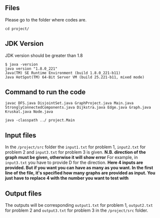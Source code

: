 ## Files

Please go to the folder where codes are.

	cd project/

## JDK Version

JDK version should be greater than 1.8

	$ java -version
	java version "1.8.0_221"
	Java(TM) SE Runtime Environment (build 1.8.0_221-b11)
	Java HotSpot(TM) 64-Bit Server VM (build 25.221-b11, mixed mode)

## Command to run the code

	javac DFS.java DisjointSet.java GraphProject.java Main.java StronglyConnectedComponents.java Dijkstra.java Edge.java Graph.java Kruskal.java Node.java

	java -classpath ../ project.Main

## Input files

In the `/project/src`  folder the `input1.txt` for problem 1, `input2.txt` for problem 2 and `input3.txt` for problem 3 is given.
__N.B. direction of the graph must be given, otherwise it will show error__
	For example, in `input3.txt` you have to provide D for the direction.
**Here 4 inputs are provided. But if you want you can have as many as you want. In the first line of the file, it's specified how many graphs are provided as input. You just have to replace 4 with the number you want to test with**

## Output files
The outputs will be corresponding `output1.txt` for problem 1, `output2.txt` for problem 2 and `output3.txt` for problem 3 in the `/project/src` folder.

